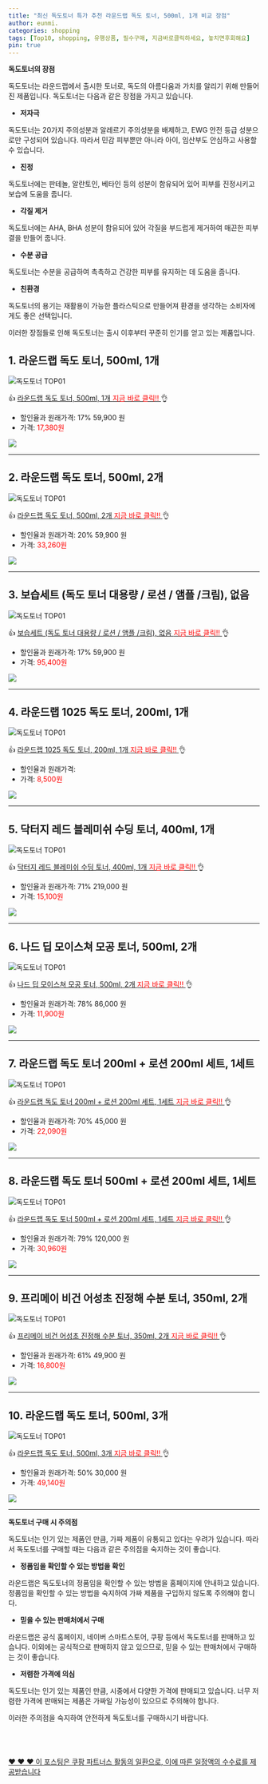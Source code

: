 ```yaml
---
title: "최신 독도토너 특가 추천 라운드랩 독도 토너, 500ml, 1개 비교 장점"
author: eunmi.
categories: shopping
tags: [Top10, shopping, 유행상품, 필수구매, 지금바로클릭하세요, 놓치면후회해요]
pin: true
---
```

**독도토너의 장점**

독도토너는 라운드랩에서 출시한 토너로, 독도의 아름다움과 가치를 알리기 위해 만들어진 제품입니다. 독도토너는 다음과 같은 장점을 가지고 있습니다.

* **저자극**

독도토너는 20가지 주의성분과 알레르기 주의성분을 배제하고, EWG 안전 등급 성분으로만 구성되어 있습니다. 따라서 민감 피부뿐만 아니라 아이, 임산부도 안심하고 사용할 수 있습니다.

* **진정**

독도토너에는 판테놀, 알란토인, 베타인 등의 성분이 함유되어 있어 피부를 진정시키고 보습에 도움을 줍니다.

* **각질 제거**

독도토너에는 AHA, BHA 성분이 함유되어 있어 각질을 부드럽게 제거하여 매끈한 피부결을 만들어 줍니다.

* **수분 공급**

독도토너는 수분을 공급하여 촉촉하고 건강한 피부를 유지하는 데 도움을 줍니다.

* **친환경**

독도토너의 용기는 재활용이 가능한 플라스틱으로 만들어져 환경을 생각하는 소비자에게도 좋은 선택입니다.

이러한 장점들로 인해 독도토너는 출시 이후부터 꾸준히 인기를 얻고 있는 제품입니다.

   

## 1. 라운드랩 독도 토너, 500ml, 1개

![독도토너 TOP01](https://thumbnail9.coupangcdn.com/thumbnails/remote/230x230ex/image/retail/images/3226001223578882-9222f04f-560c-4035-a00c-4f83e43b2902.jpg)


👍 [라운드랩 독도 토너, 500ml, 1개 <font color=red> 지금 바로 클릭!! </font> ](https://link.coupang.com/re/AFFSDP?lptag=AF3617701&subid=GithubCoopas&pageKey=1414809213&traceid=V0-153&itemId=2451494211&vendorItemId=70445138100) 👌 


- 할인율과 원래가격: 17%  59,900   원
- 가격: <span style='color:red'>17,380원</span>

[![](/discount_price.png)](https://link.coupang.com/re/AFFSDP?lptag=AF3617701&subid=GithubCoopas&pageKey=1414809213&traceid=V0-153&itemId=2451494211&vendorItemId=70445138100)

---


   

## 2. 라운드랩 독도 토너, 500ml, 2개

![독도토너 TOP01](https://thumbnail8.coupangcdn.com/thumbnails/remote/230x230ex/image/retail/images/d2bf24ec-d94d-4aec-ad26-5894ae4ca4929210993002707270213.png)


👍 [라운드랩 독도 토너, 500ml, 2개 <font color=red> 지금 바로 클릭!! </font> ](https://link.coupang.com/re/AFFSDP?lptag=AF3617701&subid=GithubCoopas&pageKey=1414809213&traceid=V0-153&itemId=19167549620&vendorItemId=86285862718) 👌 


- 할인율과 원래가격: 20%  59,900   원
- 가격: <span style='color:red'>33,260원</span>

[![](/discount_price.png)](https://link.coupang.com/re/AFFSDP?lptag=AF3617701&subid=GithubCoopas&pageKey=1414809213&traceid=V0-153&itemId=19167549620&vendorItemId=86285862718)

---


   

## 3. 보습세트 (독도 토너 대용량 / 로션 / 앰플 /크림), 없음

![독도토너 TOP01](https://thumbnail9.coupangcdn.com/thumbnails/remote/230x230ex/image/vendor_inventory/51fd/074f93e4cdecdc523205d6af6fa5e3c47df8eed6b75896688fed676c3542.jpg)


👍 [보습세트 (독도 토너 대용량 / 로션 / 앰플 /크림), 없음 <font color=red> 지금 바로 클릭!! </font> ](https://link.coupang.com/re/AFFSDP?lptag=AF3617701&subid=GithubCoopas&pageKey=7694685421&traceid=V0-153&itemId=20585674739&vendorItemId=87613518222) 👌 


- 할인율과 원래가격: 17%  59,900   원
- 가격: <span style='color:red'>95,400원</span>

[![](/discount_price.png)](https://link.coupang.com/re/AFFSDP?lptag=AF3617701&subid=GithubCoopas&pageKey=7694685421&traceid=V0-153&itemId=20585674739&vendorItemId=87613518222)

---


   

## 4. 라운드랩 1025 독도 토너, 200ml, 1개

![독도토너 TOP01](https://thumbnail6.coupangcdn.com/thumbnails/remote/230x230ex/image/retail/images/2282567010300823-82e6a144-35b2-4602-b7a2-f5b8e8703863.jpg)


👍 [라운드랩 1025 독도 토너, 200ml, 1개 <font color=red> 지금 바로 클릭!! </font> ](https://link.coupang.com/re/AFFSDP?lptag=AF3617701&subid=GithubCoopas&pageKey=1414809213&traceid=V0-153&itemId=2779751047&vendorItemId=5484609359) 👌 


- 할인율과 원래가격: 
- 가격: <span style='color:red'>8,500원</span>

[![](/discount_price.png)](https://link.coupang.com/re/AFFSDP?lptag=AF3617701&subid=GithubCoopas&pageKey=1414809213&traceid=V0-153&itemId=2779751047&vendorItemId=5484609359)

---


   

## 5. 닥터지 레드 블레미쉬 수딩 토너, 400ml, 1개

![독도토너 TOP01](https://thumbnail6.coupangcdn.com/thumbnails/remote/230x230ex/image/retail/images/108302110016734-a9513a1e-c1a6-4946-b601-415374e30f99.jpg)


👍 [닥터지 레드 블레미쉬 수딩 토너, 400ml, 1개 <font color=red> 지금 바로 클릭!! </font> ](https://link.coupang.com/re/AFFSDP?lptag=AF3617701&subid=GithubCoopas&pageKey=4880173278&traceid=V0-153&itemId=11630474689&vendorItemId=86407673443) 👌 


- 할인율과 원래가격: 71%  219,000   원
- 가격: <span style='color:red'>15,100원</span>

[![](/discount_price.png)](https://link.coupang.com/re/AFFSDP?lptag=AF3617701&subid=GithubCoopas&pageKey=4880173278&traceid=V0-153&itemId=11630474689&vendorItemId=86407673443)

---


   

## 6. 나드 딥 모이스쳐 모공 토너, 500ml, 2개

![독도토너 TOP01](https://thumbnail8.coupangcdn.com/thumbnails/remote/230x230ex/image/retail/images/1872237633979292-d2977c9c-ccfa-4ced-93fd-7f70d5df6e6f.jpg)


👍 [나드 딥 모이스쳐 모공 토너, 500ml, 2개 <font color=red> 지금 바로 클릭!! </font> ](https://link.coupang.com/re/AFFSDP?lptag=AF3617701&subid=GithubCoopas&pageKey=5624932410&traceid=V0-153&itemId=19168439937&vendorItemId=76418969041) 👌 


- 할인율과 원래가격: 78%  86,000   원
- 가격: <span style='color:red'>11,900원</span>

[![](/discount_price.png)](https://link.coupang.com/re/AFFSDP?lptag=AF3617701&subid=GithubCoopas&pageKey=5624932410&traceid=V0-153&itemId=19168439937&vendorItemId=76418969041)

---


   

## 7. 라운드랩 독도 토너 200ml + 로션 200ml 세트, 1세트

![독도토너 TOP01](https://thumbnail9.coupangcdn.com/thumbnails/remote/230x230ex/image/retail/images/4089689149547748-3cdc53a9-9448-4a1f-ba79-553af99a0921.jpg)


👍 [라운드랩 독도 토너 200ml + 로션 200ml 세트, 1세트 <font color=red> 지금 바로 클릭!! </font> ](https://link.coupang.com/re/AFFSDP?lptag=AF3617701&subid=GithubCoopas&pageKey=6373126410&traceid=V0-153&itemId=13507841231&vendorItemId=80761919972) 👌 


- 할인율과 원래가격: 70%  45,000   원
- 가격: <span style='color:red'>22,090원</span>

[![](/discount_price.png)](https://link.coupang.com/re/AFFSDP?lptag=AF3617701&subid=GithubCoopas&pageKey=6373126410&traceid=V0-153&itemId=13507841231&vendorItemId=80761919972)

---


   

## 8. 라운드랩 독도 토너 500ml + 로션 200ml 세트, 1세트

![독도토너 TOP01](https://thumbnail10.coupangcdn.com/thumbnails/remote/230x230ex/image/retail/images/2422274665120793-2a898ec6-7477-460b-8a6e-7ed57067479f.jpg)


👍 [라운드랩 독도 토너 500ml + 로션 200ml 세트, 1세트 <font color=red> 지금 바로 클릭!! </font> ](https://link.coupang.com/re/AFFSDP?lptag=AF3617701&subid=GithubCoopas&pageKey=5065206671&traceid=V0-153&itemId=6845865291&vendorItemId=74138477804) 👌 


- 할인율과 원래가격: 79%  120,000   원
- 가격: <span style='color:red'>30,960원</span>

[![](/discount_price.png)](https://link.coupang.com/re/AFFSDP?lptag=AF3617701&subid=GithubCoopas&pageKey=5065206671&traceid=V0-153&itemId=6845865291&vendorItemId=74138477804)

---


   

## 9. 프리메이 비건 어성초 진정해 수분 토너, 350ml, 2개

![독도토너 TOP01](https://thumbnail6.coupangcdn.com/thumbnails/remote/230x230ex/image/vendor_inventory/0d3f/8e27caa34aab9db6b80a1b4ced5dcc1b42d49d119d1a5205c33bcbc8aa3c.jpg)


👍 [프리메이 비건 어성초 진정해 수분 토너, 350ml, 2개 <font color=red> 지금 바로 클릭!! </font> ](https://link.coupang.com/re/AFFSDP?lptag=AF3617701&subid=GithubCoopas&pageKey=7044717268&traceid=V0-153&itemId=17431650172&vendorItemId=85008610413) 👌 


- 할인율과 원래가격: 61%  49,900   원
- 가격: <span style='color:red'>16,800원</span>

[![](/discount_price.png)](https://link.coupang.com/re/AFFSDP?lptag=AF3617701&subid=GithubCoopas&pageKey=7044717268&traceid=V0-153&itemId=17431650172&vendorItemId=85008610413)

---


   

## 10. 라운드랩 독도 토너, 500ml, 3개

![독도토너 TOP01](https://thumbnail6.coupangcdn.com/thumbnails/remote/230x230ex/image/retail/images/beb9f67c-eb96-4a53-adbd-2bb7911568a33497156457180092762.png)


👍 [라운드랩 독도 토너, 500ml, 3개 <font color=red> 지금 바로 클릭!! </font> ](https://link.coupang.com/re/AFFSDP?lptag=AF3617701&subid=GithubCoopas&pageKey=1414809213&traceid=V0-153&itemId=19167549814&vendorItemId=86285862886) 👌 


- 할인율과 원래가격: 50%  30,000   원
- 가격: <span style='color:red'>49,140원</span>

[![](/discount_price.png)](https://link.coupang.com/re/AFFSDP?lptag=AF3617701&subid=GithubCoopas&pageKey=1414809213&traceid=V0-153&itemId=19167549814&vendorItemId=86285862886)

---
**독도토너 구매 시 주의점**

독도토너는 인기 있는 제품인 만큼, 가짜 제품이 유통되고 있다는 우려가 있습니다. 따라서 독도토너를 구매할 때는 다음과 같은 주의점을 숙지하는 것이 좋습니다.

* **정품임을 확인할 수 있는 방법을 확인**

라운드랩은 독도토너의 정품임을 확인할 수 있는 방법을 홈페이지에 안내하고 있습니다. 정품임을 확인할 수 있는 방법을 숙지하여 가짜 제품을 구입하지 않도록 주의해야 합니다.

* **믿을 수 있는 판매처에서 구매**

라운드랩은 공식 홈페이지, 네이버 스마트스토어, 쿠팡 등에서 독도토너를 판매하고 있습니다. 이외에는 공식적으로 판매하지 않고 있으므로, 믿을 수 있는 판매처에서 구매하는 것이 좋습니다.

* **저렴한 가격에 의심**

독도토너는 인기 있는 제품인 만큼, 시중에서 다양한 가격에 판매되고 있습니다. 너무 저렴한 가격에 판매되는 제품은 가짜일 가능성이 있으므로 주의해야 합니다.

이러한 주의점을 숙지하여 안전하게 독도토너를 구매하시기 바랍니다.<br><br><br><br><br> [ ❤ ❤ ❤ 이 포스팅은 쿠팡 파트너스 활동의 일환으로, 이에 따른 일정액의 수수료를 제공받습니다](https://link.coupang.com/a/bcEFyh)